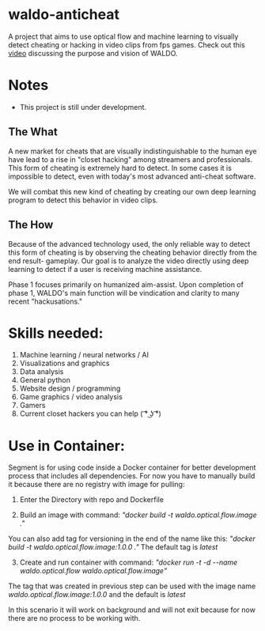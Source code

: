 # waldo-anticheat
A project that aims to use optical flow and machine learning to visually detect cheating or hacking in video clips from fps games. 
Check out this [video](https://youtu.be/GOI9EkLsUm0) discussing the purpose and vision of WALDO.

# Notes
* This project is still under development. 

## The What
A new market for cheats that are visually indistinguishable to the human eye have lead to a rise in "closet hacking" among streamers and professionals.
This form of cheating is extremely hard to detect. In some cases it is impossible to detect, even with today's most advanced anti-cheat software. 

We will combat this new kind of cheating by creating our own deep learning program to detect this behavior in video clips.

## The How
Because of the advanced technology used, the only reliable way to detect this form of cheating is by observing the cheating behavior directly from the end result- gameplay. Our goal is to analyze the video directly using deep learning to detect if a user is receiving machine assistance.

Phase 1 focuses primarily on humanized aim-assist. Upon completion of phase 1, WALDO's main function will be vindication and clarity to many recent "hackusations."

# Skills needed: 
1. Machine learning / neural networks / AI 
2. Visualizations and graphics 
3. Data analysis 
4. General python 
5. Website design / programming 
6. Game graphics / video analysis 
7. Gamers
8. Current closet hackers you can help ( ͡° ͜ʖ ͡°)


# Use in Container:
Segment is for using code inside a Docker container for better development process that includes all dependencies.
For now you have to manually build it because there are no registry with image for pulling:

1) Enter the Directory with repo and Dockerfile

2) Build an image with command:
*"docker build -t waldo.optical.flow.image ."*

You can also add tag for versioning in the end of the name like this:
*"docker build -t waldo.optical.flow.image:1.0.0 ."*
The default tag is *latest*

3) Create and run container with command:
*"docker run -t -d --name waldo.optical.flow waldo.optical.flow.image"*

The tag that was created in previous step can be used with the image name *waldo.optical.flow.image:1.0.0* and the default is *latest*

In this scenario it will work on background and will not exit because for now there are no process to be working with.

